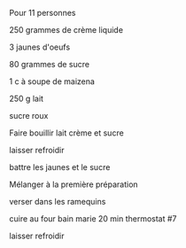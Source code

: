 Pour 11 personnes

250 grammes de crème liquide

3 jaunes d'oeufs

80 grammes de sucre

1 c à soupe de maizena

250 g lait

sucre roux

Faire bouillir lait crème et sucre

laisser refroidir

battre les jaunes et le sucre

Mélanger à la première préparation

verser dans les ramequins

cuire au four bain marie 20 min thermostat #7

laisser refroidir
